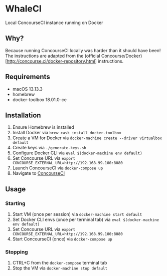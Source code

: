 # WhaleCI

Local ConcourseCI instance running on Docker

## Why?

Because running ConcourseCI locally was harder than it should have been!
The instructions are adapted from the (official Concourse/Docker)[http://concourse.ci/docker-repository.html] instructions.

## Requirements

- macOS 13.13.3
- homebrew
- docker-toolbox 18.01.0-ce

## Installation

1. Ensure Homebrew is installed
1. Install Docker via `brew cask install docker-toolbox`
1. Create a VM for Docker via `docker-machine create --driver virtualbox default`
1. Create keys via `./generate-keys.sh`
1. Configure Docker CLI via `eval $(docker-machine env default)`
1. Set Concourse URL via `export CONCOURSE_EXTERNAL_URL=http://192.168.99.100:8080`
1. Launch ConcourseCI via `docker-compose up`
1. Navigate to [ConcourseCI](http://192.168.99.100:8080)

## Usage

### Starting

1. Start VM (once per session) via `docker-machine start default`
1. Set Docker CLI envs (once per terminal tab) via `eval $(docker-machine env default)`
1. Set Concourse URL via `export CONCOURSE_EXTERNAL_URL=http://192.168.99.100:8080`
1. Start ConcourseCI (once) via `docker-compose up`

### Stopping

1. CTRL+C from the `docker-compose` terminal tab
1. Stop the VM via `docker-machine stop default`
